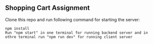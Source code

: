 
## Shopping Cart Assignment 

Clone this repo and run following command for starting the server:

```
npm install
Run "npm start" in one terminal for running backend server and in othre terminal run "npm run dev" for running client server
```
